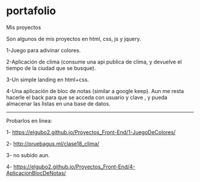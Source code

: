 # portafolio
Mis proyectos

Son algunos de mis proyectos en html, css, js y jquery.

1-Juego para adivinar colores.   

2-Aplicación de clima (consume una api publica de clima, y devuelve el tiempo de la ciudad que se busque).

3-Un simple landing en html+css.

4-Una aplicación de bloc de notas (similar a google keep). Aun me resta hacerle el back para que se acceda con usuario y clave , y pueda almacenar las listas en una base de datos.

-----------------------------------------------------------------------------------------------------------------------------------------------------------------------------------

Probarlos en linea:

1- https://elgubo2.github.io/Proyectos_Front-End/1-JuegoDeColores/

2- http://pruebagus.ml/clase18_clima/    

3- no subido aun.

4- https://elgubo2.github.io/Proyectos_Front-End/4-AplicacionBlocDeNotas/
